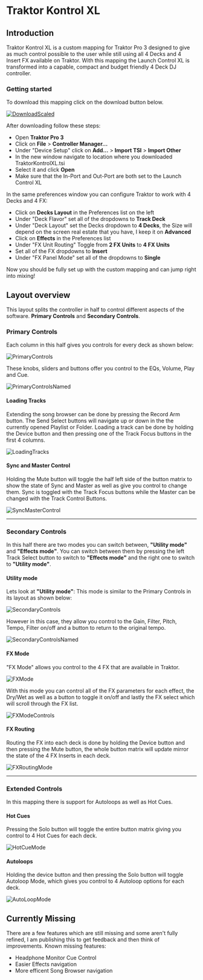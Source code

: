 # Traktor Kontrol XL

## Introduction

Traktor Kontrol XL is a custom mapping for Traktor Pro 3 designed to give as much control possible to the user while still using all 4 Decks and 4 Insert FX available on Traktor.
With this mapping the Launch Control XL is transformed into a capable, compact and budget friendly 4 Deck DJ controller.

### Getting started

To download this mapping click on the download button below.

[![DownloadScaled](https://user-images.githubusercontent.com/32014360/226226261-7e20e850-6fde-4d39-bf4d-8fc2ef73314c.png)](https://github.com/zerocase/traktor-kontrol-xl/releases/download/v1.0.0/TraktorKontrolXL.tsi)

After downloading follow these steps:

- Open **Traktor Pro 3**
- Click on **File** > **Controller Manager...**
- Under "Device Setup" click on **Add...** > **Import TSI**  > **Import Other**
- In the new window navigate to location where you downloaded TraktorKontrolXL.tsi 
- Select it and click **Open**
- Make sure that the In-Port and Out-Port are both set to the Launch Control XL

In the same preferences window you can configure Traktor to work with 4 Decks and 4 FX:

- Click on **Decks Layout** in the Preferences list on the left
- Under "Deck Flavor" set all of the dropdowns to **Track Deck**
- Under "Deck Layout" set the Decks dropdown to **4 Decks**, the Size will depend on the screen real estate that you have, I keep it on **Advanced**
- Click on **Effects**  in the Preferences list
- Under "FX Unit Routing" Toggle from **2 FX Units** to **4 FX Units**
- Set all of the FX dropdowns to **Insert**
- Under "FX Panel Mode" set all of the dropdowns to **Single**

Now you should be fully set up with the custom mapping and can jump right into mixing!

## Layout overview

This layout splits the controller in half to control different aspects of the software.
**Primary Controls** and **Secondary Controls**.

### Primary Controls

Each column in this half gives you controls for every deck as shown below:

![PrimaryControls](https://user-images.githubusercontent.com/32014360/226222261-2acfce9a-e4b3-47f8-b3ac-8658e0ae80ed.png)
<div style="page-break-after: always;"></div>

These knobs, sliders and buttons offer you control to the EQs, Volume, Play and Cue.

![PrimaryControlsNamed](https://user-images.githubusercontent.com/32014360/226222268-465c655d-41ea-47ea-8cb8-c2cdfac63919.png)
<div style="page-break-after: always;"></div>


#### Loading Tracks

Extending the song browser can be done by pressing the Record Arm button.
The Send Select buttons will navigate up or down in the the currently opened Playlist or Folder.
Loading a track can be done by holding the Device button and then pressing one of the Track Focus buttons in the first 4 columns. 

![LoadingTracks](https://user-images.githubusercontent.com/32014360/226222257-c61535d8-f963-4f43-b02a-5d1b276a4e07.png)
<div style="page-break-after: always;"></div>

#### Sync and Master Control

Holding the Mute button will toggle the half left side of the button matrix to show the state of Sync and Master as well as give you control to change them.
Sync is toggled with the Track Focus buttons while the Master can be changed with the Track Control Buttons.

![SyncMasterControl](https://user-images.githubusercontent.com/32014360/226222281-a821f2e0-a4d1-42a0-b3b5-953c54714398.png)

---
### Secondary Controls

In this half there are two modes you can switch between, **"Utility mode"** and **"Effects mode"**.
You can switch between them by  pressing the left Track Select button to switch to **"Effects mode"** and the right one to switch to **"Utility mode"**.
<div style="page-break-after: always;"></div>

#### Utility mode

Lets look at **"Utility mode"**:
This mode is similar to the Primary Controls in its layout as shown below:


![SecondaryControls](https://user-images.githubusercontent.com/32014360/226222275-2aeaf422-a00d-44fe-8370-338f35ce81bb.png)
<div style="page-break-after: always;"></div>
However in this case, they allow you control to the Gain, Filter, Pitch, Tempo,  Filter on/off and a button to return to the original tempo.

![SecondaryControlsNamed](https://user-images.githubusercontent.com/32014360/226222278-ff454abe-5d2b-4a90-b3b3-fedecbc02ad2.png)
<div style="page-break-after: always;"></div>

#### FX Mode
"FX Mode" allows you control to the 4 FX that are available in Traktor.

![FXMode](https://user-images.githubusercontent.com/32014360/226222246-ab4980ba-9cc2-449d-b8fa-9d217a9bfdbf.png)
<div style="page-break-after: always;"></div>

With this mode you can control all of the FX parameters for each effect, the Dry/Wet as well as a button to toggle it on/off and lastly the FX select which will scroll through the FX list.

![FXModeControls](https://user-images.githubusercontent.com/32014360/226222248-e68628d8-288f-4c55-8f0c-ac814374609f.png)
<div style="page-break-after: always;"></div>

#### FX Routing

Routing the FX into each deck is done by holding the Device button and then pressing the Mute button, the whole button matrix will update mirror the state of the 4 FX Inserts in each deck.

![FXRoutingMode](https://user-images.githubusercontent.com/32014360/226222250-90515708-5fcc-4e46-8de7-3e334b9f8bb4.png)

---
<div style="page-break-after: always;"></div>

### Extended Controls

In this mapping there is support for Autoloops as well as Hot Cues.

#### Hot Cues

Pressing the Solo button will toggle the entire button matrix giving you control to 4  Hot Cues for each deck.

![HotCueMode](https://user-images.githubusercontent.com/32014360/226222255-28f26ab0-e32e-4bc7-b98e-bd3544a6d795.png)
<div style="page-break-after: always;"></div>

#### Autoloops

Holding the device button and then pressing the Solo button will toggle Autoloop Mode, which gives you control to 4 Autoloop options for each deck. 


![AutoLoopMode](https://user-images.githubusercontent.com/32014360/226222240-00ff5720-a9c9-44d2-a429-738733383e33.png)
<div style="page-break-after: always;"></div>

## Currently Missing

There are a few features which are still missing and some aren't fully refined, I am publishing this to get feedback and then think of improvements.
Known missing features:
- Headphone Monitor Cue Control
- Easier Effects navigation
- More efficent Song Browser navigation
